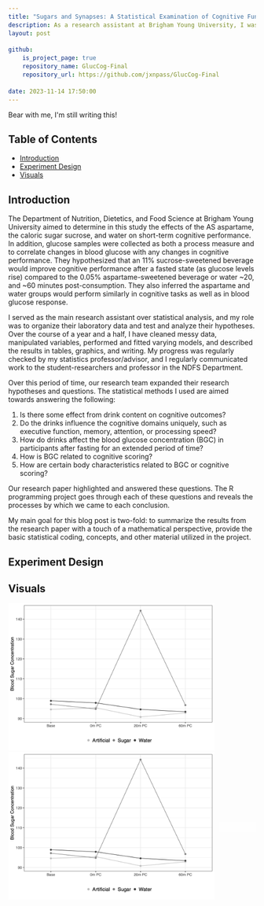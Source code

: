 ```yaml
---
title: "Sugars and Synapses: A Statistical Examination of Cognitive Functionality and Beverage Consumption"
description: As a research assistant at Brigham Young University, I was tasked with evaluating the data from a lab study evaluating nutrition and cognition. Here I explain my methods of analysis and the final results.  
layout: post

github:
    is_project_page: true
    repository_name: GlucCog-Final
    repository_url: https://github.com/jxnpass/GlucCog-Final

date: 2023-11-14 17:50:00
---
```


Bear with me, I'm still writing this! 

## Table of Contents
- [Introduction](#introduction)
- [Experiment Design](#experiment-design)
- [Visuals](#visuals)

## Introduction

The Department of Nutrition, Dietetics, and Food Science at Brigham Young University aimed to determine in this study the effects of the AS aspartame, the caloric sugar sucrose, and water on short-term cognitive performance. In addition, glucose samples were collected as both a process measure and to correlate changes in blood glucose with any changes in cognitive performance. They hypothesized that an 11% sucrose-sweetened beverage would improve cognitive performance after a fasted state (as glucose levels rise) compared to the 0.05% aspartame-sweetened beverage or water ~20, and ~60 minutes post-consumption. They also inferred the aspartame and water groups would perform similarly in cognitive tasks as well as in blood glucose response. 

I served as the main research assistant over statistical analysis, and my role was to organize their laboratory data and test and analyze their hypotheses. Over the course of a year and a half, I have cleaned messy data, manipulated variables, performed and fitted varying models, and described the results in tables, graphics, and writing. My progress was regularly checked by my statistics professor/advisor, and I regularly communicated work to the student-researchers and professor in the NDFS Department.

Over this period of time, our research team expanded their research hypotheses and questions. The statistical methods I used are aimed towards answering the following:
1. Is there some effect from drink content on cognitive outcomes?
2. Do the drinks influence the cognitive domains uniquely, such as executive function, memory, attention, or processing speed?
3. How do drinks affect the blood glucose concentration (BGC) in participants after fasting for an extended period of time?
4. How is BGC related to cognitive scoring?
5. How are certain body characteristics related to BGC or cognitive scoring?

Our research paper highlighted and answered these questions. The R programming project goes through each of these questions and reveals the processes by which we came to each conclusion.

My main goal for this blog post is two-fold: to summarize the results from the research paper with a touch of a mathematical perspective, provide the basic statistical coding, concepts, and other material utilized in the project.

## Experiment Design

## Visuals 


<body>
    <style>
        img.slide {  
            width: auto;
            height: 300px;
        }
    </style>
    <div id="slideshow">
        <img src="/assets/gluc-Cog/slideshow-visuals/figure1.png" class="slide" >
        <img src="/assets/gluc-Cog/slideshow-visuals/figure2_key.png" class="slide" style="display: none">
        <img src="/assets/gluc-Cog/slideshow-visuals/figure3.png" class="slide" style="display: none">
        <img src="/assets/gluc-Cog/slideshow-visuals/figure4.png" class="slide" style="display: none">
        <img src="/assets/gluc-Cog/slideshow-visuals/figure5.png" class="slide" style="display: none">
        <img src="/assets/gluc-Cog/slideshow-visuals/figure6.png" class="slide" style="display: none">
        <img src="/assets/gluc-Cog/slideshow-visuals/figure7.png" class="slide" style="display: none">
    </div>
    <script>
    var slideshow = document.getElementById('slideshow');
    var slides = slideshow.getElementsByTagName('img');
    var idx = 0;
    function changeSlide() {
        slides[idx].style.display = 'none';
        idx = (idx + 1) % slides.length;
        slides[idx].style.display = 'block';
    }
    setInterval(changeSlide, 5000);
    </script>
</body>







<head>
    <style>
        #slideshow-container {
            position: relative;
            display: flex;
            align-items: center;
        }
        img.slide {  
            width: auto;
            height: 300px;
        }
        .caption {
            flex: 1;
            margin-left: 10px;
            background-color: rgba(255, 255, 255, 0.7);
            padding: 10px;
            font-size: 16px;
        }
    </style>
</head>
<body>

<div id="slideshow-container">
    <div id="slideshow">
        <img src="/assets/gluc-Cog/slideshow-visuals/figure1.png" class="slide" >
        <img src="/assets/gluc-Cog/slideshow-visuals/figure2_key.png" class="slide" style="display: none">
        <img src="/assets/gluc-Cog/slideshow-visuals/figure3.png" class="slide" style="display: none">
        <img src="/assets/gluc-Cog/slideshow-visuals/figure4.png" class="slide" style="display: none">
        <img src="/assets/gluc-Cog/slideshow-visuals/figure5.png" class="slide" style="display: none">
        <img src="/assets/gluc-Cog/slideshow-visuals/figure6.png" class="slide" style="display: none">
        <img src="/assets/gluc-Cog/slideshow-visuals/figure7.png" class="slide" style="display: none">
    </div>
    <div id="caption" class="caption"></div>
</div>

<script>
    var slideshow = document.getElementById('slideshow');
    var slides = slideshow.getElementsByTagName('img');
    var captions = [
        "Caption for Figure 1",
        "Caption for Figure 2",
        "Caption for Figure 3",
        "Caption for Figure 4",
        "Caption for Figure 5",
        "Caption for Figure 6",
        "Caption for Figure 7"
    ];

    var idx = 0;

    function changeSlide() {
        slides[idx].style.display = 'none';
        idx = (idx + 1) % slides.length;
        slides[idx].style.display = 'block';
        document.getElementById('caption').innerHTML = captions[idx];
    }

    setInterval(changeSlide, 10000);
</script>

</body>
